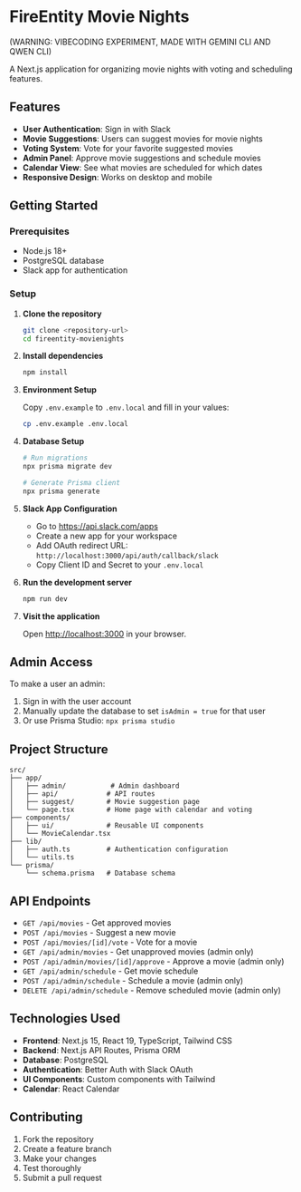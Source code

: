# FireEntity Movie Nights

(WARNING: VIBECODING EXPERIMENT, MADE WITH GEMINI CLI AND QWEN CLI)

A Next.js application for organizing movie nights with voting and scheduling features.

## Features

- **User Authentication**: Sign in with Slack
- **Movie Suggestions**: Users can suggest movies for movie nights
- **Voting System**: Vote for your favorite suggested movies
- **Admin Panel**: Approve movie suggestions and schedule movies
- **Calendar View**: See what movies are scheduled for which dates
- **Responsive Design**: Works on desktop and mobile

## Getting Started

### Prerequisites

- Node.js 18+ 
- PostgreSQL database
- Slack app for authentication

### Setup

1. **Clone the repository**
   ```bash
   git clone <repository-url>
   cd fireentity-movienights
   ```

2. **Install dependencies**
   ```bash
   npm install
   ```

3. **Environment Setup**
   
   Copy `.env.example` to `.env.local` and fill in your values:
   ```bash
   cp .env.example .env.local
   ```

4. **Database Setup**
   ```bash
   # Run migrations
   npx prisma migrate dev
   
   # Generate Prisma client
   npx prisma generate
   ```

5. **Slack App Configuration**
   - Go to https://api.slack.com/apps
   - Create a new app for your workspace
   - Add OAuth redirect URL: `http://localhost:3000/api/auth/callback/slack`
   - Copy Client ID and Secret to your `.env.local`

6. **Run the development server**
   ```bash
   npm run dev
   ```

7. **Visit the application**
   
   Open [http://localhost:3000](http://localhost:3000) in your browser.

## Admin Access

To make a user an admin:
1. Sign in with the user account
2. Manually update the database to set `isAdmin = true` for that user
3. Or use Prisma Studio: `npx prisma studio`

## Project Structure

```
src/
├── app/
│   ├── admin/           # Admin dashboard
│   ├── api/            # API routes
│   ├── suggest/        # Movie suggestion page
│   └── page.tsx        # Home page with calendar and voting
├── components/
│   ├── ui/             # Reusable UI components
│   └── MovieCalendar.tsx
├── lib/
│   ├── auth.ts         # Authentication configuration
│   └── utils.ts
└── prisma/
    └── schema.prisma   # Database schema
```

## API Endpoints

- `GET /api/movies` - Get approved movies
- `POST /api/movies` - Suggest a new movie
- `POST /api/movies/[id]/vote` - Vote for a movie
- `GET /api/admin/movies` - Get unapproved movies (admin only)
- `POST /api/admin/movies/[id]/approve` - Approve a movie (admin only)
- `GET /api/admin/schedule` - Get movie schedule
- `POST /api/admin/schedule` - Schedule a movie (admin only)
- `DELETE /api/admin/schedule` - Remove scheduled movie (admin only)

## Technologies Used

- **Frontend**: Next.js 15, React 19, TypeScript, Tailwind CSS
- **Backend**: Next.js API Routes, Prisma ORM
- **Database**: PostgreSQL
- **Authentication**: Better Auth with Slack OAuth
- **UI Components**: Custom components with Tailwind
- **Calendar**: React Calendar

## Contributing

1. Fork the repository
2. Create a feature branch
3. Make your changes
4. Test thoroughly
5. Submit a pull request
